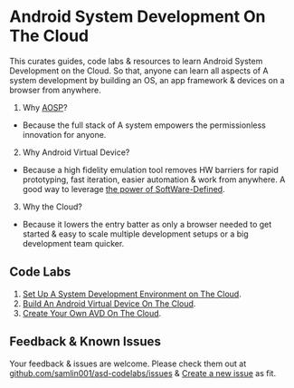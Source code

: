 # Android System Development On The Cloud
This curates guides, code labs &amp; resources to learn Android System Development on the Cloud.
So that, anyone can learn all aspects of A system development by building an OS, an app framework & devices on a browser from anywhere.

1. Why [AOSP](https://source.android.com/)?
  - Because the full stack of A system empowers the permissionless innovation for anyone.
2. Why Android Virtual Device?
  - Because a high fidelity emulation tool removes HW barriers for rapid prototyping, fast iteration, easier automation & work from anywhere. A good way to leverage [the power of SoftWare-Defined](https://samlin001.medium.com/the-new-age-of-software-defined-2ae97c6d3281).
3. Why the Cloud?
  - Because it lowers the entry batter as only a browser needed to get started & easy to scale multiple development setups or a big development team quicker.

## Code Labs
1. [Set Up A System Development Environment on The Cloud](codelab1/README.md).
2. [Build An Android Virtual Device On The Cloud](codelab2/README.md).
3. [Create Your Own AVD On The Cloud](codelab3/README.md).

## Feedback & Known Issues
Your feedback & issues are welcome. Please check them out at [github.com/samlin001/asd-codelabs/issues](https://github.com/samlin001/asd-codelabs/issues)
& [Create a new issue](https://github.com/samlin001/asd-codelabs/issues/new) as fit.

